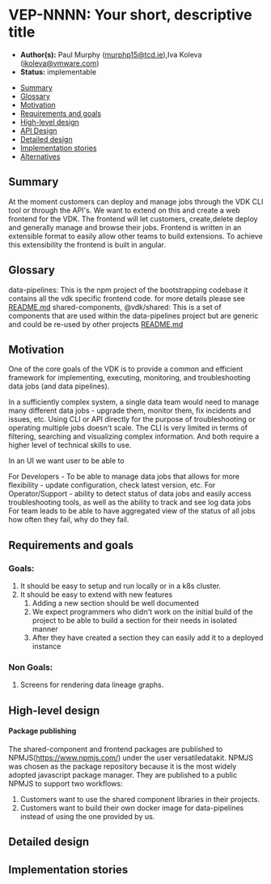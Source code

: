 
# VEP-NNNN: Your short, descriptive title

* **Author(s):** Paul Murphy (murphp15@tcd.ie),Iva Koleva (ikoleva@vmware.com)
* **Status:** implementable

- [Summary](#summary)
- [Glossary](#glossary)
- [Motivation](#motivation)
- [Requirements and goals](#requirements-and-goals)
- [High-level design](#high-level-design)
- [API Design](#api-design)
- [Detailed design](#detailed-design)
- [Implementation stories](#implementation-stories)
- [Alternatives](#alternatives)

## Summary

<!--
Short summary of the proposal. It will be used as user-focused
documentation such as release notes or a (customer facing) development roadmap.
The tone and content of the `Summary` section should be
useful for a wide audience.
-->

At the moment customers can deploy and manage jobs through the VDK CLI tool or through the API's.
We want to extend on this and create a web frontend for the VDK.
The frontend will let customers, create,delete deploy and generally manage and browse their jobs.
Frontend is written in an extensible format to easily allow other teams to build extensions.
To achieve this extensibility the frontend is built in angular.

## Glossary
<!--
Optional section which defines terms and abbreviations used in the rest of the document.
-->

data-pipelines: This is the npm project of the bootstrapping codebase it contains all the vdk specific frontend code. for more details please see [README.md](/projects/frontend/data-pipelines/README.md)
shared-components, @vdk/shared: This is a set of components that are used within the data-pipelines project but are generic and could be re-used by other projects [README.md](/projects/frontend/data-pipelines/README.md)

## Motivation
One of the core goals of the VDK is to provide a common and efficient framework for implementing, executing, monitoring, and troubleshooting data jobs (and data pipelines).

In a sufficiently complex system, a single data team would need to manage many different data jobs - upgrade them, monitor them, fix incidents and issues, etc. Using CLI or API directly for the purpose of troubleshooting or operating multiple jobs doesn't scale. The CLI is very limited in terms of filtering, searching and visualizing complex information. And both require a higher level of technical skills to use.

In an UI we want user to be able to

For Developers - To be able to manage data jobs that allows for more flexibility - update configuration, check latest version, etc.
For Operator/Support - ability to detect status of data jobs and easily access troubleshooting tools, as well as the ability to track and see log data jobs
For team leads to be able to have aggregated view of the status of all jobs how often they fail, why do they fail.


## Requirements and goals
<!--
It tells **why** do we need X?
Describe why the change is important and the benefits to users.
Explain the user problem that need to be solved.
-->

### Goals:
1. It should be easy to setup and run locally or in a k8s cluster.
2. It should be easy to extend with new features
   1. Adding a new section should be well documented
   2. We expect programmers who didn't work on the initial build of the project to be able to build a section for their needs in isolated manner
   3. After they have created a section they can easily add it to a deployed instance



### Non Goals:
1. Screens for rendering data lineage graphs.

## High-level design

<!--
All the rest sections tell **how** are we solving it?

This is where we get down to the specifics of what the proposal actually is.
This should have enough detail that reviewers can understand exactly what
you're proposing, but should not include things like API designs or
implementation. What is the desired outcome and how do we measure success?

Provide a valid UML Component diagram that focuses on the architecture changes
implementing the feature. For more details on how to write UML Component Spec -
see https://en.wikipedia.org/wiki/Component_diagram#External_links.

For every new component on the diagram, explain which goals does it solve.
In this context, a component is any separate software process.

-->
#### Package publishing
The shared-component and frontend packages are published to NPMJS(https://www.npmjs.com/) under the user versatiledatakit.
NPMJS was chosen as the package repository because it is the most widely adopted javascript package manager.
They are published to a public NPMJS to support two workflows:
1. Customers want to use the shared component libraries in their projects.
2. Customers want to build their own docker image for data-pipelines instead of using the one provided by us.



## Detailed design
<!--
Dig deeper into each component. The section can be as long or as short as necessary.
Consider at least the below topics but you do not need to cover those that are not applicable.

### Capacity Estimation and Constraints
    * Cost of data path: CPU cost per-IO, memory footprint, network footprint.
    * Cost of control plane including cost of APIs, expected timeliness from layers above.
### Availability.
    * For example - is it tolerant to failures, What happens when the service stops working
### Performance.
    * Consider performance of data operations for different types of workloads.
       Consider performance of control operations
    * Consider performance under steady state as well under various pathological scenarios,
       e.g., different failure cases, partitioning, recovery.
    * Performance scalability along different dimensions,
       e.g. #objects, network properties (latency, bandwidth), number of data jobs, processed/ingested data, etc.
### Database data model changes
### Telemetry and monitoring changes (new metrics).
### Configuration changes.
### Upgrade / Downgrade Strategy (especially if it might be breaking change).
  * Data migration plan (it needs to be automated or avoided - we should not require user manual actions.)
### Troubleshooting
  * What are possible failure modes.
    * Detection: How can it be detected via metrics?
    * Mitigations: What can be done to stop the bleeding, especially for already
      running user workloads?
    * Diagnostics: What are the useful log messages and their required logging
      levels that could help debug the issue?
    * Testing: Are there any tests for failure mode? If not, describe why._
### Operability
  * What are the SLIs (Service Level Indicators) an operator can use to determine the health of the system.
  * What are the expected SLOs (Service Level Objectives).
### Test Plan
  * Unit tests are expected. But are end to end test necessary. Do we need to extend vdk-heartbeat ?
  * Are there changes in CICD necessary
### Dependencies
  * On what services the feature depends on ? Are there new (external) dependencies added?
### Security and Permissions
  How is access control handled?
  * Is encryption in transport supported and how is it implemented?
  * What data is sensitive within these components? How is this data secured?
      * In-transit?
      * At rest?
      * Is it logged?
  * What secrets are needed by the components? How are these secrets secured and attained?
-->


## Implementation stories
<!--
Optionally, describe what are the implementation stories (eventually we'd create github issues out of them).
-->
